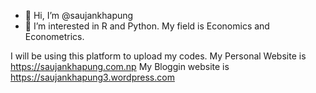 - 👋 Hi, I’m @saujankhapung
- 👀 I’m interested in R and Python. My field is Economics and Econometrics.

I will be using this platform to upload my codes. 
My Personal Website is https://saujankhapung.com.np 
My Bloggin website is https://saujankhapung3.wordpress.com
